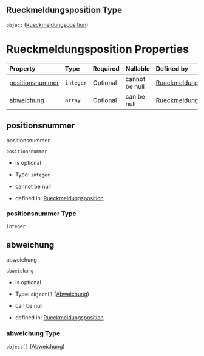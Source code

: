 ## Rueckmeldungsposition Type

`object` ([Rueckmeldungsposition](rueckmeldungsposition.md))

# Rueckmeldungsposition Properties

| Property                            | Type      | Required | Nullable       | Defined by                                                                                                                                                                                                                   |
| :---------------------------------- | :-------- | :------- | :------------- | :--------------------------------------------------------------------------------------------------------------------------------------------------------------------------------------------------------------------------- |
| [positionsnummer](#positionsnummer) | `integer` | Optional | cannot be null | [Rueckmeldungsposition](rueckmeldungsposition-properties-positionsnummer.md "https://raw.githubusercontent.com/conuti-gmbh/bo4e-schema/master/schemas/v1/com/Rueckmeldungsposition.schema.json#/properties/positionsnummer") |
| [abweichung](#abweichung)           | `array`   | Optional | can be null    | [Rueckmeldungsposition](rueckmeldungsposition-properties-abweichung.md "https://raw.githubusercontent.com/conuti-gmbh/bo4e-schema/master/schemas/v1/com/Rueckmeldungsposition.schema.json#/properties/abweichung")           |

## positionsnummer

positionsnummer

`positionsnummer`

*   is optional

*   Type: `integer`

*   cannot be null

*   defined in: [Rueckmeldungsposition](rueckmeldungsposition-properties-positionsnummer.md "https://raw.githubusercontent.com/conuti-gmbh/bo4e-schema/master/schemas/v1/com/Rueckmeldungsposition.schema.json#/properties/positionsnummer")

### positionsnummer Type

`integer`

## abweichung

abweichung

`abweichung`

*   is optional

*   Type: `object[]` ([Abweichung](abweichung.md))

*   can be null

*   defined in: [Rueckmeldungsposition](rueckmeldungsposition-properties-abweichung.md "https://raw.githubusercontent.com/conuti-gmbh/bo4e-schema/master/schemas/v1/com/Rueckmeldungsposition.schema.json#/properties/abweichung")

### abweichung Type

`object[]` ([Abweichung](abweichung.md))
